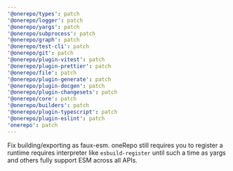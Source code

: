 ```yaml
---
'@onerepo/types': patch
'@onerepo/logger': patch
'@onerepo/yargs': patch
'@onerepo/subprocess': patch
'@onerepo/graph': patch
'@onerepo/test-cli': patch
'@onerepo/git': patch
'@onerepo/plugin-vitest': patch
'@onerepo/plugin-prettier': patch
'@onerepo/file': patch
'@onerepo/plugin-generate': patch
'@onerepo/plugin-docgen': patch
'@onerepo/plugin-changesets': patch
'@onerepo/core': patch
'@onerepo/builders': patch
'@onerepo/plugin-typescript': patch
'@onerepo/plugin-eslint': patch
'onerepo': patch
---
```


Fix building/exporting as faux-esm. oneRepo still requires you to register a runtime requires interpreter like `esbuild-register` until such a time as yargs and others fully support ESM across all APIs.
